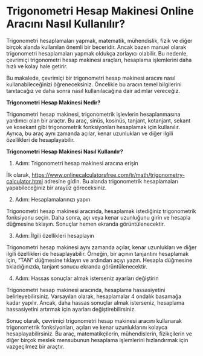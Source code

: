 Trigonometri Hesap Makinesi Online Aracını Nasıl Kullanılır?
============================================================

Trigonometri hesaplamaları yapmak, matematik, mühendislik, fizik ve diğer birçok alanda kullanılan önemli bir beceridir. Ancak bazen manuel olarak trigonometri hesaplamaları yapmak oldukça zorlayıcı olabilir. Bu nedenle, çevrimiçi trigonometri hesap makinesi araçları, hesaplama işlemlerini daha hızlı ve kolay hale getirir.

Bu makalede, çevrimiçi bir trigonometri hesap makinesi aracını nasıl kullanabileceğinizi öğreneceksiniz. Öncelikle bu aracın temel bilgilerini tanıtacağız ve daha sonra nasıl kullanılacağına dair adımlar vereceğiz.

**Trigonometri Hesap Makinesi Nedir?**

Trigonometri hesap makinesi, trigonometrik işlevlerin hesaplanmasına yardımcı olan bir araçtır. Bu araç, sinüs, kosinüs, tanjant, kotanjant, sekant ve kosekant gibi trigonometrik fonksiyonları hesaplamak için kullanılır. Ayrıca, bu araç aynı zamanda açılar, kenar uzunlukları ve diğer ilgili özellikleri de hesaplayabilir.

**Trigonometri Hesap Makinesi Nasıl Kullanılır?**

1. Adım: Trigonometri hesap makinesi aracına erişin

İlk olarak, <https://www.onlinecalculatorsfree.com/tr/math/trigonometry-calculator.html> adresine gidin. Bu alanda trigonometrik hesaplamaları yapabileceğiniz bir arayüz göreceksiniz.

2. Adım: Hesaplamalarınızı yapın

Trigonometri hesap makinesi aracında, hesaplamak istediğiniz trigonometrik fonksiyonu seçin. Daha sonra, açı veya kenar uzunluğunu girin ve hesapla düğmesine tıklayın. Sonuçlar hemen ekranda görüntülenecektir.

3. Adım: İlgili özellikleri hesaplayın

Trigonometri hesap makinesi aynı zamanda açılar, kenar uzunlukları ve diğer ilgili özellikleri de hesaplayabilir. Örneğin, bir açının tanjantını hesaplamak için, “TAN” düğmesine tıklayın ve ardından açıyı yazın. Hesapla düğmesine tıkladığınızda, tanjant sonucu ekranda görüntülenecektir.

4. Adım: Hassas sonuçlar almak isterseniz ayarları değiştirin

Trigonometri hesap makinesi aracında, hesaplama hassasiyetini belirleyebilirsiniz. Varsayılan olarak, hesaplamalar 4 ondalık basamağa kadar yapılır. Ancak, daha hassas sonuçlar almak isterseniz, hesaplama hassasiyetini artırmak için ayarları değiştirebilirsiniz.

Sonuç olarak, çevrimiçi trigonometri hesap makinesi aracını kullanarak trigonometrik fonksiyonları, açıları ve kenar uzunluklarını kolayca hesaplayabilirsiniz. Bu araç, matematikçilerin, mühendislerin, fizikçilerin ve diğer birçok meslek mensubunun hesaplama işlemlerini hızlandırmak için vazgeçilmez bir araçtır.
